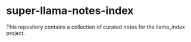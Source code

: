 # super-llama-notes-index
This repository contains a collection of curated notes for the llama_index project.

